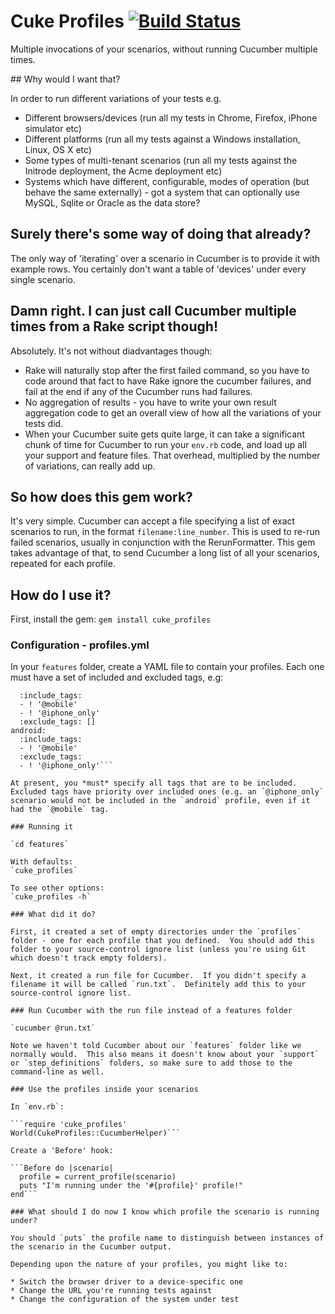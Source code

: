 # Cuke Profiles [![Build Status](https://secure.travis-ci.org/jmerrifield/cuke_profiles.png)](http://travis-ci.org/jmerrifield/cuke_profiles)

Multiple invocations of your scenarios, without running Cucumber multiple times.

## Why would I want that?

In order to run different variations of your tests e.g.

* Different browsers/devices (run all my tests in Chrome, Firefox, iPhone simulator etc)
* Different platforms (run all my tests against a Windows installation, Linux, OS X etc)
* Some types of multi-tenant scenarios (run all my tests against the Initrode deployment, the Acme deployment etc)
* Systems which have different, configurable, modes of operation (but behave the same externally) - got a system that can optionally use MySQL, Sqlite or Oracle as the data store?

## Surely there's some way of doing that already?

The only way of 'iterating' over a scenario in Cucumber is to provide it with example rows.  You certainly don't want a table of 'devices' under every single scenario.

## Damn right.  I can just call Cucumber multiple times from a Rake script though!

Absolutely.  It's not without diadvantages though:

* Rake will naturally stop after the first failed command, so you have to code around that fact to have Rake ignore the cucumber failures, and fail at the end if any of the Cucumber runs had failures.
* No aggregation of results - you have to write your own result aggregation code to get an overall view of how all the variations of your tests did.
* When your Cucumber suite gets quite large, it can take a significant chunk of time for Cucumber to run your `env.rb` code, and load up all your support and feature files.  That overhead, multiplied by the number of variations, can really add up.

## So how does this gem work?

It's very simple.  Cucumber can accept a file specifying a list of exact scenarios to run, in the format `filename:line_number`.  This is used to re-run failed scenarios, usually in conjunction with the RerunFormatter.  This gem takes advantage of that, to send Cucumber a long list of all your scenarios, repeated for each profile.

## How do I use it?

First, install the gem: `gem install cuke_profiles`

### Configuration - profiles.yml

In your `features` folder, create a YAML file to contain your profiles.  Each one must have a set of included and excluded tags, e.g:

```iphone:
  :include_tags:
  - ! '@mobile'
  - ! '@iphone_only'
  :exclude_tags: []
android:
  :include_tags:
  - ! '@mobile'
  :exclude_tags:
  - ! '@iphone_only'```

At present, you *must* specify all tags that are to be included.  Excluded tags have priority over included ones (e.g. an `@iphone_only` scenario would not be included in the `android` profile, even if it had the `@mobile` tag.

### Running it

`cd features`

With defaults:
`cuke_profiles`

To see other options:
`cuke_profiles -h`

### What did it do?

First, it created a set of empty directories under the `profiles` folder - one for each profile that you defined.  You should add this folder to your source-control ignore list (unless you're using Git which doesn't track empty folders).

Next, it created a run file for Cucumber.  If you didn't specify a filename it will be called `run.txt`.  Definitely add this to your source-control ignore list.

### Run Cucumber with the run file instead of a features folder

`cucumber @run.txt`

Note we haven't told Cucumber about our `features` folder like we normally would.  This also means it doesn't know about your `support` or `step_definitions` folders, so make sure to add those to the command-line as well.

### Use the profiles inside your scenarios

In `env.rb`:

```require 'cuke_profiles'
World(CukeProfiles::CucumberHelper)```

Create a 'Before' hook:

```Before do |scenario|
  profile = current_profile(scenario)
  puts "I'm running under the '#{profile}' profile!"
end```

### What should I do now I know which profile the scenario is running under?

You should `puts` the profile name to distinguish between instances of the scenario in the Cucumber output.

Depending upon the nature of your profiles, you might like to:

* Switch the browser driver to a device-specific one
* Change the URL you're running tests against
* Change the configuration of the system under test